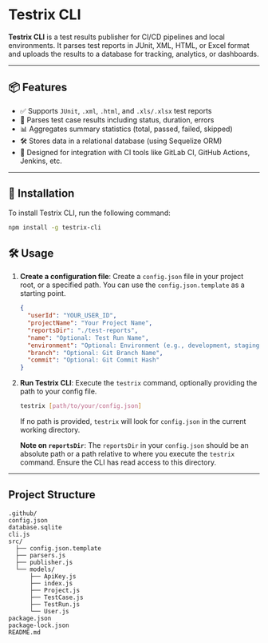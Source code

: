 # Testrix CLI

**Testrix CLI** is a test results publisher for CI/CD pipelines and local environments. It parses test reports in JUnit, XML, HTML, or Excel format and uploads the results to a database for tracking, analytics, or dashboards.

---

## 📦 Features

- ✅ Supports `JUnit`, `.xml`, `.html`, and `.xls/.xlsx` test reports
- 📁 Parses test case results including status, duration, errors
- 📊 Aggregates summary statistics (total, passed, failed, skipped)
- 🛠️ Stores data in a relational database (using Sequelize ORM)
- 🧪 Designed for integration with CI tools like GitLab CI, GitHub Actions, Jenkins, etc.

---

## 🚀 Installation

To install Testrix CLI, run the following command:

```bash
npm install -g testrix-cli
```

## 🛠️ Usage

1.  **Create a configuration file**: Create a `config.json` file in your project root, or a specified path. You can use the `config.json.template` as a starting point.

    ```json
    {
      "userId": "YOUR_USER_ID",
      "projectName": "Your Project Name",
      "reportsDir": "./test-reports",
      "name": "Optional: Test Run Name",
      "environment": "Optional: Environment (e.g., development, staging, production)",
      "branch": "Optional: Git Branch Name",
      "commit": "Optional: Git Commit Hash"
    }
    ```

2.  **Run Testrix CLI**: Execute the `testrix` command, optionally providing the path to your config file.

    ```bash
    testrix [path/to/your/config.json]
    ```

    If no path is provided, `testrix` will look for `config.json` in the current working directory.

    **Note on `reportsDir`**: The `reportsDir` in your `config.json` should be an absolute path or a path relative to where you execute the `testrix` command. Ensure the CLI has read access to this directory.

---

## Project Structure

```
.github/
config.json
database.sqlite
cli.js
src/
  ├── config.json.template
  ├── parsers.js
  ├── publisher.js
  └── models/
      ├── ApiKey.js
      ├── index.js
      ├── Project.js
      ├── TestCase.js
      ├── TestRun.js
      └── User.js
package.json
package-lock.json
README.md
```
